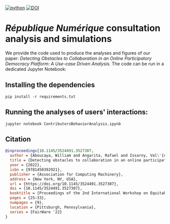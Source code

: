 [![python](https://img.shields.io/badge/python-3.9%20|%203.10%20|%203.11-blue.svg?style=flat&logo=python&logoColor=white)](https://www.python.org) [![DOI](https://img.shields.io/badge/10.1145/3524491.3527307-556472?logo=doi&logoColor=white)](https://doi.org/10.1145/3524491.3527307)

# *République Numérique* consultation analysis and simulations

We provide the code used to produce the analyses and figures of our paper: *Detecting Obstacles to Collaboration in an 
Online Participatory Democracy Platform: A Use-case Driven Analysis*. The code can be run in a dedicated Jupyter 
Notebook:

## Installing the dependencies

```shell
pip install -r requirements.txt
```

## Running the analyses of users' interactions:

```shell
jupyter notebook ContributorsBehaviorAnalysis.ipynb
```

## Citation

```bibtex
@inproceedings{10.1145/3524491.3527307,
  author = {Aboucaya, William and Angarita, Rafael and Issarny, Val\'{e}rie},
  title = {Detecting obstacles to collaboration in an online participatory democracy platform: a use-case driven analysis},
  year = {2022},
  isbn = {9781450392921},
  publisher = {Association for Computing Machinery},
  address = {New York, NY, USA},
  url = {https://doi.org/10.1145/3524491.3527307},
  doi = {10.1145/3524491.3527307},
  booktitle = {Proceedings of the 2nd International Workshop on Equitable Data and Technology},
  pages = {25–33},
  numpages = {9},
  location = {Pittsburgh, Pennsylvania},
  series = {FairWare '22}
}
```
